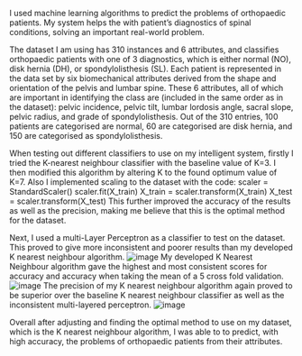 I used machine learning algorithms to predict the problems of orthopaedic patients. My system helps the with patient’s diagnostics of spinal conditions, solving an important real-world problem.

The dataset I am using has 310 instances and 6 attributes, and classifies orthopaedic patients with one of 3 diagnostics, which is either normal (NO), disk hernia (DH), or spondylolisthesis (SL). Each patient is represented in the data set by six biomechanical attributes derived from the shape and orientation of the pelvis and lumbar spine. These 6 attributes, all of which are important in identifying the class are (included in the same order as in the dataset): pelvic incidence, pelvic tilt, lumbar lordosis angle, sacral slope, pelvic radius, and grade of spondylolisthesis. Out of the 310 entries, 100 patients are categorised are normal, 60 are categorised are disk hernia, and 150 are categorised as spondylolisthesis.


When testing out different classifiers to use on my intelligent system, firstly I tried the K-nearest neighbour classifier with the baseline value of K=3. I then modified this algorithm by altering K to the found optimum value of K=7. Also I implemented scaling to the dataset with the code:
scaler = StandardScaler()
scaler.fit(X_train)
X_train = scaler.transform(X_train)
X_test = scaler.transform(X_test)
This further improved the accuracy of the results as well as the precision, making me believe that this is the optimal method for the dataset.

Next, I used a multi-Layer Perceptron as a classifier to test on the dataset. This proved to give more inconsistent and poorer results than my developed K nearest neighbour algorithm.
![image](https://github.com/James943/machine-learning/assets/80528511/31f0689f-cc97-40b6-9a4d-86fca6346bc9)
My developed K Nearest Neighbour algorithm gave the highest and most consistent scores for accuracy and accuracy when taking the mean of a 5 cross fold validation.
![image](https://github.com/James943/machine-learning/assets/80528511/f08782df-ea50-4b29-bc76-4b45c9cdf618)
The precision of my K nearest neighbour algorithm again proved to be superior over the baseline K nearest neighbour classifier as well as the inconsistent multi-layered perceptron.
![image](https://github.com/James943/machine-learning/assets/80528511/1b25a4ea-b3c7-4b17-92f0-db31e0c29bae)


Overall after adjusting and finding the optimal method to use on my dataset, which is the K nearest neighbour algorithm, I was able to to predict, with high accuracy, the problems of orthopaedic patients from their attributes.

